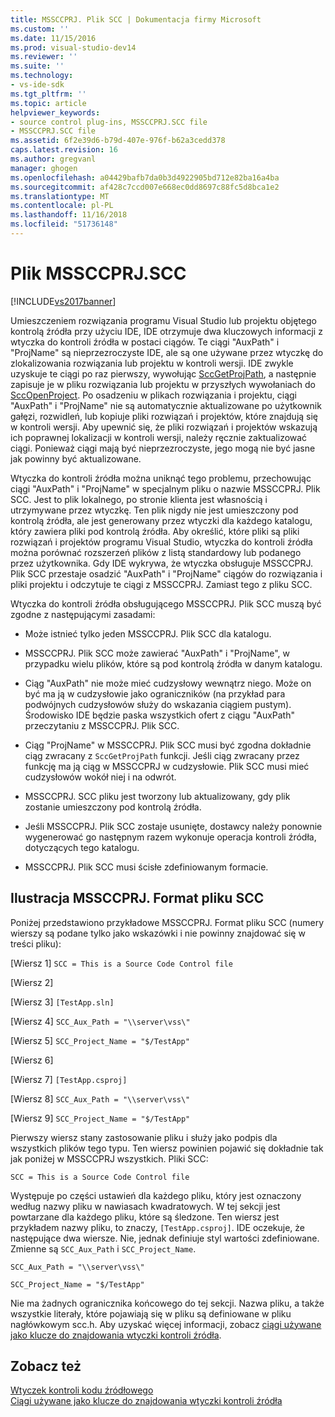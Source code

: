 ```yaml
---
title: MSSCCPRJ. Plik SCC | Dokumentacja firmy Microsoft
ms.custom: ''
ms.date: 11/15/2016
ms.prod: visual-studio-dev14
ms.reviewer: ''
ms.suite: ''
ms.technology:
- vs-ide-sdk
ms.tgt_pltfrm: ''
ms.topic: article
helpviewer_keywords:
- source control plug-ins, MSSCCPRJ.SCC file
- MSSCCPRJ.SCC file
ms.assetid: 6f2e39d6-b79d-407e-976f-b62a3cedd378
caps.latest.revision: 16
ms.author: gregvanl
manager: ghogen
ms.openlocfilehash: a04429bafb7da0b3d4922905bd712e82ba16a4ba
ms.sourcegitcommit: af428c7ccd007e668ec0dd8697c88fc5d8bca1e2
ms.translationtype: MT
ms.contentlocale: pl-PL
ms.lasthandoff: 11/16/2018
ms.locfileid: "51736148"
---
```

# <a name="mssccprjscc-file"></a>Plik MSSCCPRJ.SCC
[!INCLUDE[vs2017banner](../includes/vs2017banner.md)]

Umieszczeniem rozwiązania programu Visual Studio lub projektu objętego kontrolą źródła przy użyciu IDE, IDE otrzymuje dwa kluczowych informacji z wtyczka do kontroli źródła w postaci ciągów. Te ciągi "AuxPath" i "ProjName" są nieprzezroczyste IDE, ale są one używane przez wtyczkę do zlokalizowania rozwiązania lub projektu w kontroli wersji. IDE zwykle uzyskuje te ciągi po raz pierwszy, wywołując [SccGetProjPath](../extensibility/sccgetprojpath-function.md), a następnie zapisuje je w pliku rozwiązania lub projektu w przyszłych wywołaniach do [SccOpenProject](../extensibility/sccopenproject-function.md). Po osadzeniu w plikach rozwiązania i projektu, ciągi "AuxPath" i "ProjName" nie są automatycznie aktualizowane po użytkownik gałęzi, rozwidleń, lub kopiuje pliki rozwiązań i projektów, które znajdują się w kontroli wersji. Aby upewnić się, że pliki rozwiązań i projektów wskazują ich poprawnej lokalizacji w kontroli wersji, należy ręcznie zaktualizować ciągi. Ponieważ ciągi mają być nieprzezroczyste, jego mogą nie być jasne jak powinny być aktualizowane.  
  
 Wtyczka do kontroli źródła można uniknąć tego problemu, przechowując ciągi "AuxPath" i "ProjName" w specjalnym pliku o nazwie MSSCCPRJ. Plik SCC. Jest to plik lokalnego, po stronie klienta jest własnością i utrzymywane przez wtyczkę. Ten plik nigdy nie jest umieszczony pod kontrolą źródła, ale jest generowany przez wtyczki dla każdego katalogu, który zawiera pliki pod kontrolą źródła. Aby określić, które pliki są pliki rozwiązań i projektów programu Visual Studio, wtyczka do kontroli źródła można porównać rozszerzeń plików z listą standardowy lub podanego przez użytkownika. Gdy IDE wykrywa, że wtyczka obsługuje MSSCCPRJ. Plik SCC przestaje osadzić "AuxPath" i "ProjName" ciągów do rozwiązania i pliki projektu i odczytuje te ciągi z MSSCCPRJ. Zamiast tego z pliku SCC.  
  
 Wtyczka do kontroli źródła obsługującego MSSCCPRJ. Plik SCC muszą być zgodne z następującymi zasadami:  
  
-   Może istnieć tylko jeden MSSCCPRJ. Plik SCC dla katalogu.  
  
-   MSSCCPRJ. Plik SCC może zawierać "AuxPath" i "ProjName", w przypadku wielu plików, które są pod kontrolą źródła w danym katalogu.  
  
-   Ciąg "AuxPath" nie może mieć cudzysłowy wewnątrz niego. Może on być ma ją w cudzysłowie jako ograniczników (na przykład para podwójnych cudzysłowów służy do wskazania ciągiem pustym). Środowisko IDE będzie paska wszystkich ofert z ciągu "AuxPath" przeczytaniu z MSSCCPRJ. Plik SCC.  
  
-   Ciąg "ProjName" w MSSCCPRJ. Plik SCC musi być zgodna dokładnie ciąg zwracany z `SccGetProjPath` funkcji. Jeśli ciąg zwracany przez funkcję ma ją ciąg w MSSCCPRJ w cudzysłowie. Plik SCC musi mieć cudzysłowów wokół niej i na odwrót.  
  
-   MSSCCPRJ. SCC pliku jest tworzony lub aktualizowany, gdy plik zostanie umieszczony pod kontrolą źródła.  
  
-   Jeśli MSSCCPRJ. Plik SCC zostaje usunięte, dostawcy należy ponownie wygenerować go następnym razem wykonuje operacja kontroli źródła, dotyczących tego katalogu.  
  
-   MSSCCPRJ. Plik SCC musi ścisłe zdefiniowanym formacie.  
  
## <a name="an-illustration-of-the-mssccprjscc-file-format"></a>Ilustracja MSSCCPRJ. Format pliku SCC  
 Poniżej przedstawiono przykładowe MSSCCPRJ. Format pliku SCC (numery wierszy są podane tylko jako wskazówki i nie powinny znajdować się w treści pliku):  
  
 [Wiersz 1] `SCC = This is a Source Code Control file`  
  
 [Wiersz 2]  
  
 [Wiersz 3] `[TestApp.sln]`  
  
 [Wiersz 4] `SCC_Aux_Path = "\\server\vss\"`  
  
 [Wiersz 5] `SCC_Project_Name = "$/TestApp"`  
  
 [Wiersz 6]  
  
 [Wiersz 7] `[TestApp.csproj]`  
  
 [Wiersz 8] `SCC_Aux_Path = "\\server\vss\"`  
  
 [Wiersz 9] `SCC_Project_Name = "$/TestApp"`  
  
 Pierwszy wiersz stany zastosowanie pliku i służy jako podpis dla wszystkich plików tego typu. Ten wiersz powinien pojawić się dokładnie tak jak poniżej w MSSCCPRJ wszystkich. Pliki SCC:  
  
 `SCC = This is a Source Code Control file`  
  
 Występuje po części ustawień dla każdego pliku, który jest oznaczony według nazwy pliku w nawiasach kwadratowych. W tej sekcji jest powtarzane dla każdego pliku, które są śledzone. Ten wiersz jest przykładem nazwy pliku, to znaczy, `[TestApp.csproj]`. IDE oczekuje, że następujące dwa wiersze. Nie, jednak definiuje styl wartości zdefiniowane. Zmienne są `SCC_Aux_Path` i `SCC_Project_Name`.  
  
 `SCC_Aux_Path = "\\server\vss\"`  
  
 `SCC_Project_Name = "$/TestApp"`  
  
 Nie ma żadnych ogranicznika końcowego do tej sekcji. Nazwa pliku, a także wszystkie literały, które pojawiają się w pliku są definiowane w pliku nagłówkowym scc.h. Aby uzyskać więcej informacji, zobacz [ciągi używane jako klucze do znajdowania wtyczki kontroli źródła](../extensibility/strings-used-as-keys-for-finding-a-source-control-plug-in.md).  
  
## <a name="see-also"></a>Zobacz też  
 [Wtyczek kontroli kodu źródłowego](../extensibility/source-control-plug-ins.md)   
 [Ciągi używane jako klucze do znajdowania wtyczki kontroli źródła](../extensibility/strings-used-as-keys-for-finding-a-source-control-plug-in.md)

